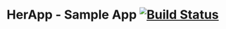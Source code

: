 # HerApp - Sample App [![Build Status](https://travis-ci.org/gitpajo/herapp.svg?branch=master)](https://travis-ci.org/gitpajo/herapp)
